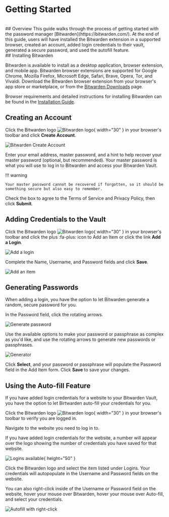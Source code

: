 # Getting Started
<br>
## Overview
This guide walks through the process of getting started with the password manager [Bitwarden](https://bitwarden.com/). At the end of this guide, users will have installed the Bitwarden extension in a supported browser, created an account, added login credentials to their vault, generated a secure password, and used the autofill feature.
<br>
## Installing Bitwarden

Bitwarden is available to install as a desktop application, browser extension, and mobile app. Bitwarden browser extensions are supported for Google Chrome, Mozilla Firefox, Microsoft Edge, Safari, Brave, Opera, Tor, and Vivaldi. Download the Bitwarden browser extension from your browser's app store or marketplace, or from the [Bitwarden Downloads](https://bitwarden.com/download/) page.

Browser requirements and detailed instructions for installing Bitwarden can be found in the [Installation Guide](installation.md).

## Creating an Account

Click the Bitwarden logo ![Bitwarden logo](icon128_gray.png){ width="30" } in your browser's toolbar and click <strong>Create Account</strong>.

![Bitwarden Create Account](bitwarden_create_account1.png)

Enter your email address, master password, and a hint to help recover your master password (optional, but recommended). Your master password is what you will use to log in to Bitwarden and access your Bitwarden Vault. 

!!! warning 

    Your master password cannot be recovered if forgotten, so it should be something secure but also easy to remember.

Check the box to agree to the Terms of Service and Privacy Policy, then click <strong>Submit</strong>.

## Adding Credentials to the Vault

Click the Bitwarden logo ![Bitwarden logo](icon128.png){ width="30" } in your browser's toolbar and click the plus :fa-plus: icon to Add an Item or click the link <strong>Add a Login</strong>.

![Add a login](add_login.png)

Complete the Name, Username, and Password fields and click <strong>Save</strong>.

![Add an item](add_item.png)

## Generating Passwords

When adding a login, you have the option to let Bitwarden generate a random, secure password for you.

In the Password field, click the rotating arrows.

![Generate password](generate_password.png)

Use the available options to make your password or passphrase as complex as you'd like, and use the rotating arrows to generate new passwords or passphrases.

![Generator](generator.png)

Click <strong>Select</strong>, and your password or passphrase will populate the Password field in the Add Item form. Click <strong>Save</strong> to save your changes.

## Using the Auto-fill Feature

If you have added login credentials for a website to your Bitwarden Vault, you have the option to let Birtwarden auto-fill your credentials for you.

Click the Bitwarden logo ![Bitwarden logo](icon128.png){ width="30" } in your browser's toolbar to verify you are logged in.

Navigate to the website you need to log in to.

If you have added login credentials for the website, a number will appear over the logo showing the number of credentials you have saved for that website.

![Logins available](login_available.png){ height="50" }

Click the Bitwarden logo and select the item listed under Logins. Your credentials will autopopulate in the Username and Password fields on the website.

You can also right-click inside of the Username or Password field on the website, hover your mouse over Bitwarden, hover your mouse over Auto-fill, and select your credentials.

![Autofill with right-click](right_click.png)

